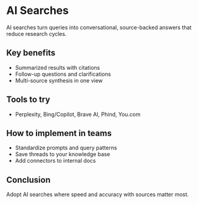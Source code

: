 # AI Searches

AI searches turn queries into conversational, source-backed answers that reduce research cycles.

## Key benefits
- Summarized results with citations
- Follow-up questions and clarifications
- Multi-source synthesis in one view

## Tools to try
- Perplexity, Bing/Copilot, Brave AI, Phind, You.com

## How to implement in teams
- Standardize prompts and query patterns
- Save threads to your knowledge base
- Add connectors to internal docs

## Conclusion
Adopt AI searches where speed and accuracy with sources matter most.
